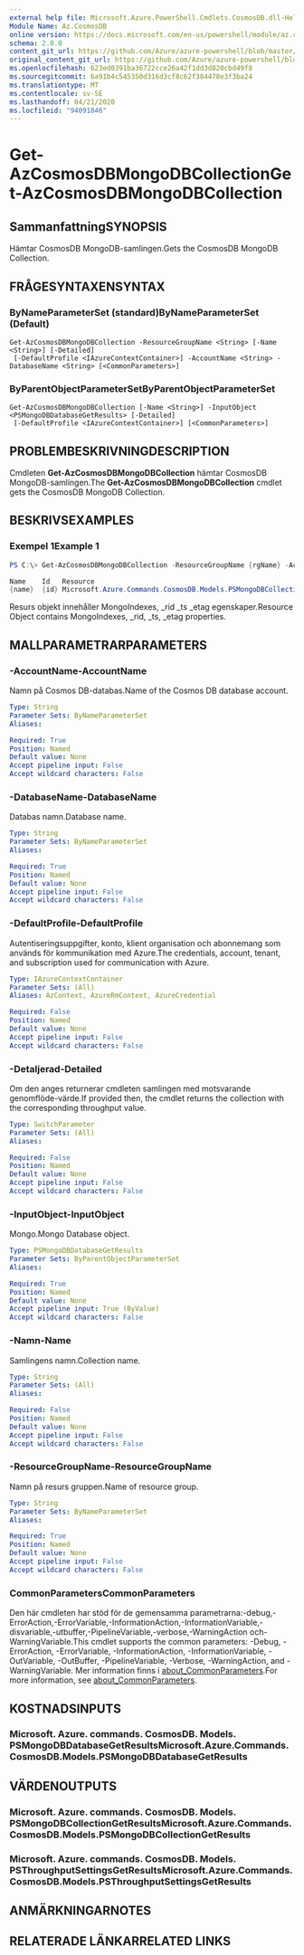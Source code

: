 ```yaml
---
external help file: Microsoft.Azure.PowerShell.Cmdlets.CosmosDB.dll-Help.xml
Module Name: Az.CosmosDB
online version: https://docs.microsoft.com/en-us/powershell/module/az.cosmosdb/get-azcosmosdbmongodbcollection
schema: 2.0.0
content_git_url: https://github.com/Azure/azure-powershell/blob/master/src/CosmosDB/CosmosDB/help/Get-AzCosmosDBMongoDBCollection.md
original_content_git_url: https://github.com/Azure/azure-powershell/blob/master/src/CosmosDB/CosmosDB/help/Get-AzCosmosDBMongoDBCollection.md
ms.openlocfilehash: 623ed0391ba36722cce26a42f1dd3d820cbd49f8
ms.sourcegitcommit: 6a91b4c545350d316d3cf8c62f384478e3f3ba24
ms.translationtype: MT
ms.contentlocale: sv-SE
ms.lasthandoff: 04/21/2020
ms.locfileid: "94091846"
---
```

# <span data-ttu-id="41e42-101">Get-AzCosmosDBMongoDBCollection</span><span class="sxs-lookup"><span data-stu-id="41e42-101">Get-AzCosmosDBMongoDBCollection</span></span>

## <span data-ttu-id="41e42-102">Sammanfattning</span><span class="sxs-lookup"><span data-stu-id="41e42-102">SYNOPSIS</span></span>
<span data-ttu-id="41e42-103">Hämtar CosmosDB MongoDB-samlingen.</span><span class="sxs-lookup"><span data-stu-id="41e42-103">Gets the CosmosDB MongoDB Collection.</span></span>

## <span data-ttu-id="41e42-104">FRÅGESYNTAXEN</span><span class="sxs-lookup"><span data-stu-id="41e42-104">SYNTAX</span></span>

### <span data-ttu-id="41e42-105">ByNameParameterSet (standard)</span><span class="sxs-lookup"><span data-stu-id="41e42-105">ByNameParameterSet (Default)</span></span>
```
Get-AzCosmosDBMongoDBCollection -ResourceGroupName <String> [-Name <String>] [-Detailed]
 [-DefaultProfile <IAzureContextContainer>] -AccountName <String> -DatabaseName <String> [<CommonParameters>]
```

### <span data-ttu-id="41e42-106">ByParentObjectParameterSet</span><span class="sxs-lookup"><span data-stu-id="41e42-106">ByParentObjectParameterSet</span></span>
```
Get-AzCosmosDBMongoDBCollection [-Name <String>] -InputObject <PSMongoDBDatabaseGetResults> [-Detailed]
 [-DefaultProfile <IAzureContextContainer>] [<CommonParameters>]
```

## <span data-ttu-id="41e42-107">PROBLEMBESKRIVNING</span><span class="sxs-lookup"><span data-stu-id="41e42-107">DESCRIPTION</span></span>
<span data-ttu-id="41e42-108">Cmdleten **Get-AzCosmosDBMongoDBCollection** hämtar CosmosDB MongoDB-samlingen.</span><span class="sxs-lookup"><span data-stu-id="41e42-108">The **Get-AzCosmosDBMongoDBCollection** cmdlet gets the CosmosDB MongoDB Collection.</span></span>

## <span data-ttu-id="41e42-109">BESKRIVS</span><span class="sxs-lookup"><span data-stu-id="41e42-109">EXAMPLES</span></span>

### <span data-ttu-id="41e42-110">Exempel 1</span><span class="sxs-lookup"><span data-stu-id="41e42-110">Example 1</span></span>
```powershell
PS C:\> Get-AzCosmosDBMongoDBCollection -ResourceGroupName {rgName} -AccountName {accountName}  -Database {dbName} -Name {collectionName} 

Name    Id   Resource
{name}  {id} Microsoft.Azure.Commands.CosmosDB.Models.PSMongoDBCollectionGetPropertiesResource
```

<span data-ttu-id="41e42-111">Resurs objekt innehåller MongoIndexes, _rid _ts _etag egenskaper.</span><span class="sxs-lookup"><span data-stu-id="41e42-111">Resource Object contains MongoIndexes, _rid, _ts, _etag properties.</span></span>

## <span data-ttu-id="41e42-112">MALLPARAMETRAR</span><span class="sxs-lookup"><span data-stu-id="41e42-112">PARAMETERS</span></span>

### <span data-ttu-id="41e42-113">-AccountName</span><span class="sxs-lookup"><span data-stu-id="41e42-113">-AccountName</span></span>
<span data-ttu-id="41e42-114">Namn på Cosmos DB-databas.</span><span class="sxs-lookup"><span data-stu-id="41e42-114">Name of the Cosmos DB database account.</span></span>

```yaml
Type: String
Parameter Sets: ByNameParameterSet
Aliases:

Required: True
Position: Named
Default value: None
Accept pipeline input: False
Accept wildcard characters: False
```

### <span data-ttu-id="41e42-115">-DatabaseName</span><span class="sxs-lookup"><span data-stu-id="41e42-115">-DatabaseName</span></span>
<span data-ttu-id="41e42-116">Databas namn.</span><span class="sxs-lookup"><span data-stu-id="41e42-116">Database name.</span></span>

```yaml
Type: String
Parameter Sets: ByNameParameterSet
Aliases:

Required: True
Position: Named
Default value: None
Accept pipeline input: False
Accept wildcard characters: False
```

### <span data-ttu-id="41e42-117">-DefaultProfile</span><span class="sxs-lookup"><span data-stu-id="41e42-117">-DefaultProfile</span></span>
<span data-ttu-id="41e42-118">Autentiseringsuppgifter, konto, klient organisation och abonnemang som används för kommunikation med Azure.</span><span class="sxs-lookup"><span data-stu-id="41e42-118">The credentials, account, tenant, and subscription used for communication with Azure.</span></span>

```yaml
Type: IAzureContextContainer
Parameter Sets: (All)
Aliases: AzContext, AzureRmContext, AzureCredential

Required: False
Position: Named
Default value: None
Accept pipeline input: False
Accept wildcard characters: False
```

### <span data-ttu-id="41e42-119">-Detaljerad</span><span class="sxs-lookup"><span data-stu-id="41e42-119">-Detailed</span></span>
<span data-ttu-id="41e42-120">Om den anges returnerar cmdleten samlingen med motsvarande genomflöde-värde.</span><span class="sxs-lookup"><span data-stu-id="41e42-120">If provided then, the cmdlet returns the collection with the corresponding throughput value.</span></span>

```yaml
Type: SwitchParameter
Parameter Sets: (All)
Aliases:

Required: False
Position: Named
Default value: None
Accept pipeline input: False
Accept wildcard characters: False
```

### <span data-ttu-id="41e42-121">-InputObject</span><span class="sxs-lookup"><span data-stu-id="41e42-121">-InputObject</span></span>
<span data-ttu-id="41e42-122">Mongo.</span><span class="sxs-lookup"><span data-stu-id="41e42-122">Mongo Database object.</span></span>

```yaml
Type: PSMongoDBDatabaseGetResults
Parameter Sets: ByParentObjectParameterSet
Aliases:

Required: True
Position: Named
Default value: None
Accept pipeline input: True (ByValue)
Accept wildcard characters: False
```

### <span data-ttu-id="41e42-123">-Namn</span><span class="sxs-lookup"><span data-stu-id="41e42-123">-Name</span></span>
<span data-ttu-id="41e42-124">Samlingens namn.</span><span class="sxs-lookup"><span data-stu-id="41e42-124">Collection name.</span></span>

```yaml
Type: String
Parameter Sets: (All)
Aliases:

Required: False
Position: Named
Default value: None
Accept pipeline input: False
Accept wildcard characters: False
```

### <span data-ttu-id="41e42-125">-ResourceGroupName</span><span class="sxs-lookup"><span data-stu-id="41e42-125">-ResourceGroupName</span></span>
<span data-ttu-id="41e42-126">Namn på resurs gruppen.</span><span class="sxs-lookup"><span data-stu-id="41e42-126">Name of resource group.</span></span>

```yaml
Type: String
Parameter Sets: ByNameParameterSet
Aliases:

Required: True
Position: Named
Default value: None
Accept pipeline input: False
Accept wildcard characters: False
```

### <span data-ttu-id="41e42-127">CommonParameters</span><span class="sxs-lookup"><span data-stu-id="41e42-127">CommonParameters</span></span>
<span data-ttu-id="41e42-128">Den här cmdleten har stöd för de gemensamma parametrarna:-debug,-ErrorAction,-ErrorVariable,-InformationAction,-InformationVariable,-disvariable,-utbuffer,-PipelineVariable,-verbose,-WarningAction och-WarningVariable.</span><span class="sxs-lookup"><span data-stu-id="41e42-128">This cmdlet supports the common parameters: -Debug, -ErrorAction, -ErrorVariable, -InformationAction, -InformationVariable, -OutVariable, -OutBuffer, -PipelineVariable, -Verbose, -WarningAction, and -WarningVariable.</span></span> <span data-ttu-id="41e42-129">Mer information finns i [about_CommonParameters](http://go.microsoft.com/fwlink/?LinkID=113216).</span><span class="sxs-lookup"><span data-stu-id="41e42-129">For more information, see [about_CommonParameters](http://go.microsoft.com/fwlink/?LinkID=113216).</span></span>

## <span data-ttu-id="41e42-130">KOSTNADS</span><span class="sxs-lookup"><span data-stu-id="41e42-130">INPUTS</span></span>

### <span data-ttu-id="41e42-131">Microsoft. Azure. commands. CosmosDB. Models. PSMongoDBDatabaseGetResults</span><span class="sxs-lookup"><span data-stu-id="41e42-131">Microsoft.Azure.Commands.CosmosDB.Models.PSMongoDBDatabaseGetResults</span></span>

## <span data-ttu-id="41e42-132">VÄRDEN</span><span class="sxs-lookup"><span data-stu-id="41e42-132">OUTPUTS</span></span>

### <span data-ttu-id="41e42-133">Microsoft. Azure. commands. CosmosDB. Models. PSMongoDBCollectionGetResults</span><span class="sxs-lookup"><span data-stu-id="41e42-133">Microsoft.Azure.Commands.CosmosDB.Models.PSMongoDBCollectionGetResults</span></span>

### <span data-ttu-id="41e42-134">Microsoft. Azure. commands. CosmosDB. Models. PSThroughputSettingsGetResults</span><span class="sxs-lookup"><span data-stu-id="41e42-134">Microsoft.Azure.Commands.CosmosDB.Models.PSThroughputSettingsGetResults</span></span>

## <span data-ttu-id="41e42-135">ANMÄRKNINGAR</span><span class="sxs-lookup"><span data-stu-id="41e42-135">NOTES</span></span>

## <span data-ttu-id="41e42-136">RELATERADE LÄNKAR</span><span class="sxs-lookup"><span data-stu-id="41e42-136">RELATED LINKS</span></span>
